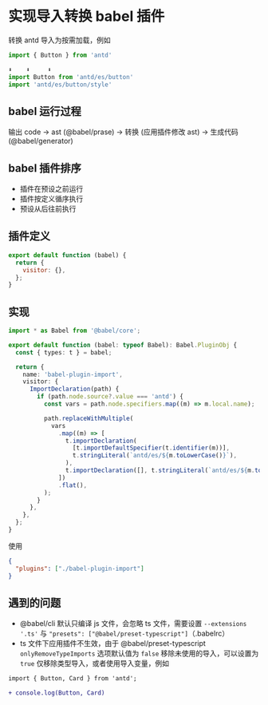# 实现导入转换 babel 插件

转换 antd 导入为按需加载，例如

```js
import { Button } from 'antd'

⬇️    ⬇️     ⬇️
import Button from 'antd/es/button'
import 'antd/es/button/style'
```

## babel 运行过程

输出 code -> ast (@babel/prase) -> 转换 (应用插件修改 ast) -> 生成代码 (@babel/generator)

## babel 插件排序

- 插件在预设之前运行
- 插件按定义循序执行
- 预设从后往前执行

## 插件定义

```js
export default function (babel) {
  return {
    visitor: {},
  };
}
```

## 实现

```ts
import * as Babel from '@babel/core';

export default function (babel: typeof Babel): Babel.PluginObj {
  const { types: t } = babel;

  return {
    name: 'babel-plugin-import',
    visitor: {
      ImportDeclaration(path) {
        if (path.node.source?.value === 'antd') {
          const vars = path.node.specifiers.map((m) => m.local.name);

          path.replaceWithMultiple(
            vars
              .map((m) => [
                t.importDeclaration(
                  [t.importDefaultSpecifier(t.identifier(m))],
                  t.stringLiteral(`antd/es/${m.toLowerCase()}`),
                ),
                t.importDeclaration([], t.stringLiteral(`antd/es/${m.toLowerCase()}/style`)),
              ])
              .flat(),
          );
        }
      },
    },
  };
}
```

使用

```json
{
  "plugins": ["./babel-plugin-import"]
}
```

## 遇到的问题

- @babel/cli 默认只编译 js 文件，会忽略 ts 文件，需要设置 `--extensions '.ts'` 与 `"presets": ["@babel/preset-typescript"]`（.babelrc）
- ts 文件下应用插件不生效，由于 @babel/preset-typescript `onlyRemoveTypeImports` 选项默认值为 `false` 移除未使用的导入，可以设置为 `true` 仅移除类型导入，或者使用导入变量，例如

```diff
import { Button, Card } from 'antd';

+ console.log(Button, Card)
```
